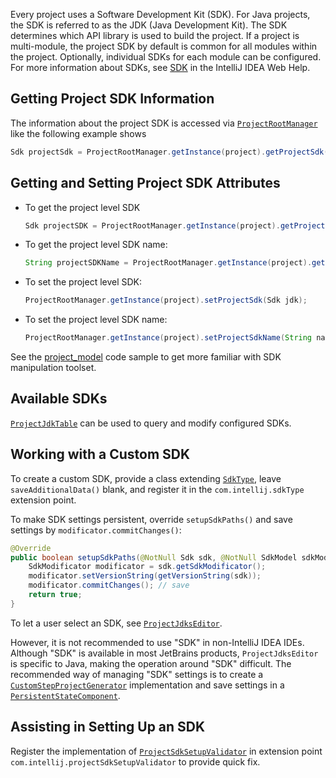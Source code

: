 [//]: # (title: SDK)

<!-- Copyright 2000-2020 JetBrains s.r.o. and other contributors. Use of this source code is governed by the Apache 2.0 license that can be found in the LICENSE file. -->

Every project uses a Software Development Kit (SDK).
For Java projects, the SDK is referred to as the JDK (Java Development Kit).
The SDK determines which API library is used to build the project.
If a project is multi-module, the project SDK by default is common for all modules within the project.
Optionally, individual SDKs for each module can be configured.
For more information about SDKs, see [SDK](https://www.jetbrains.com/help/idea/working-with-sdks.html) in the IntelliJ IDEA Web Help.

## Getting Project SDK Information
The information about the project SDK is accessed via [`ProjectRootManager`](upsource:///platform/projectModel-api/src/com/intellij/openapi/roots/ProjectRootManager.java) like the following example shows

```java
Sdk projectSdk = ProjectRootManager.getInstance(project).getProjectSdk();
```

## Getting and Setting Project SDK Attributes

* To get the project level SDK

  ```java
  Sdk projectSDK = ProjectRootManager.getInstance(project).getProjectSdk();
  ```

* To get the project level SDK name:

  ```java
  String projectSDKName = ProjectRootManager.getInstance(project).getProjectSdkName();
  ```

* To set the project level SDK:

  ```java
  ProjectRootManager.getInstance(project).setProjectSdk(Sdk jdk);
  ```

* To set the project level SDK name:

  ```java
  ProjectRootManager.getInstance(project).setProjectSdkName(String name);
  ```

See the [project_model](https://github.com/JetBrains/intellij-sdk-code-samples/tree/master/project_model/src/main/java/org/intellij/sdk/project/model/ProjectSdkAction.java) code sample to get more familiar with SDK manipulation toolset.

## Available SDKs

[`ProjectJdkTable`](upsource:///platform/projectModel-api/src/com/intellij/openapi/projectRoots/ProjectJdkTable.java) can be used to query and modify configured SDKs.

## Working with a Custom SDK

To create a custom SDK, provide a class extending [`SdkType`](upsource:///platform/lang-api/src/com/intellij/openapi/projectRoots/SdkType.java), leave `saveAdditionalData()` blank, and register it in the `com.intellij.sdkType` extension point.

To make SDK settings persistent, override `setupSdkPaths()` and save settings by `modificator.commitChanges()`:

```java
@Override
public boolean setupSdkPaths(@NotNull Sdk sdk, @NotNull SdkModel sdkModel) {
    SdkModificator modificator = sdk.getSdkModificator();
    modificator.setVersionString(getVersionString(sdk));
    modificator.commitChanges(); // save
    return true;
}
```

To let a user select an SDK, see [`ProjectJdksEditor`](upsource:///java/idea-ui/src/com/intellij/openapi/projectRoots/ui/ProjectJdksEditor.java).

However, it is not recommended to use "SDK" in non-IntelliJ IDEA IDEs.
Although "SDK" is available in most JetBrains products, `ProjectJdksEditor` is specific to Java, making the operation around "SDK" difficult.
The recommended way of managing "SDK" settings is to create a [`CustomStepProjectGenerator`](upsource:///platform/lang-impl/src/com/intellij/ide/util/projectWizard/CustomStepProjectGenerator.java) implementation and save settings in a [`PersistentStateComponent`](persisting_state_of_components.md).

## Assisting in Setting Up an SDK
Register the implementation of [`ProjectSdkSetupValidator`](upsource:///platform/lang-impl/src/com/intellij/codeInsight/daemon/ProjectSdkSetupValidator.java) in extension point `com.intellij.projectSdkSetupValidator` to provide quick fix.